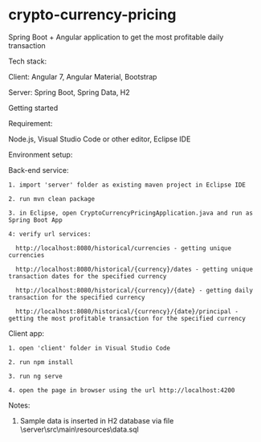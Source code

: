 # crypto-currency-pricing
Spring Boot + Angular application to get the most profitable daily transaction

Tech stack:

  Client: Angular 7, Angular Material, Bootstrap
  
  Server: Spring Boot, Spring Data, H2


Getting started

Requirement:

  Node.js, Visual Studio Code or other editor, Eclipse IDE


Environment setup:   

  Back-end service:
  
    1. import 'server' folder as existing maven project in Eclipse IDE
    
    2. run mvn clean package
    
    3. in Eclipse, open CryptoCurrencyPricingApplication.java and run as Spring Boot App
    
    4: verify url services:
    
      http://localhost:8080/historical/currencies - getting unique currencies
      
      http://localhost:8080/historical/{currency}/dates - getting unique transaction dates for the specified currency
      
      http://localhost:8080/historical/{currency}/{date} - getting daily transaction for the specified currency
      
      http://localhost:8080/historical/{currency}/{date}/principal - getting the most profitable transaction for the specified currency
      
     
  Client app:
  
    1. open 'client' folder in Visual Studio Code
    
    2. run npm install
    
    3. run ng serve
    
    4. open the page in browser using the url http://localhost:4200


Notes:

   1. Sample data is inserted in H2 database via file \server\src\main\resources\data.sql
   
